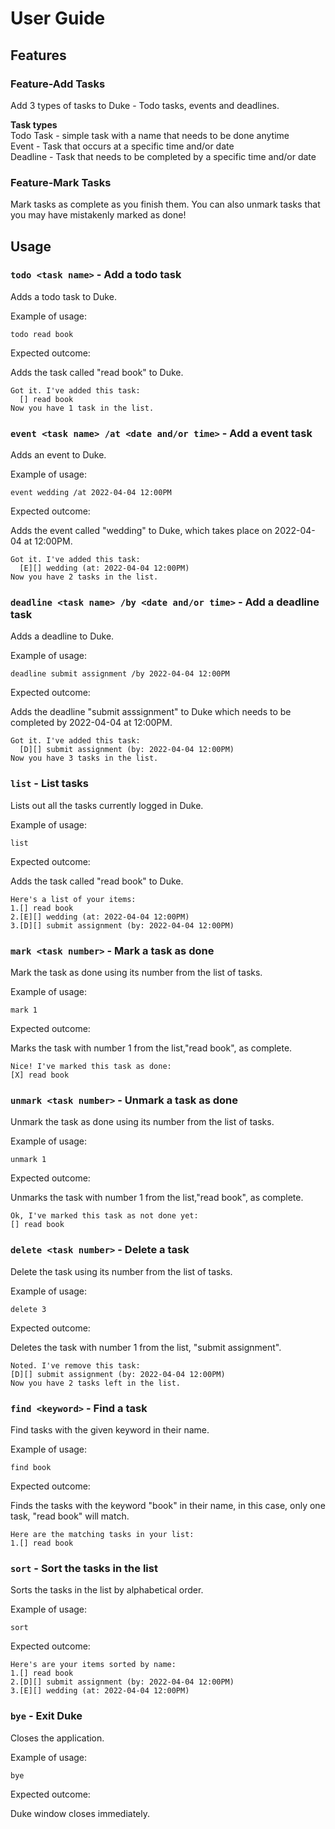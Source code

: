 # User Guide
## Features
### Feature-Add Tasks
Add 3 types of tasks to Duke - Todo tasks, events and deadlines.

**Task types**  
Todo Task - simple task with a name that needs to be done anytime  
Event - Task that occurs at a specific time and/or date  
Deadline - Task that needs to be completed by a specific time and/or date


### Feature-Mark Tasks
Mark tasks as complete as you finish them.
You can also unmark tasks that you may have mistakenly marked as done!

## Usage

### `todo <task name>` - Add a todo task

Adds a todo task to Duke.

Example of usage: 

`todo read book`

Expected outcome:

Adds the task called "read book" to Duke.

```
Got it. I've added this task:
  [] read book 
Now you have 1 task in the list.
```

### `event <task name> /at <date and/or time>` - Add a event task

Adds an event to Duke.

Example of usage:

`event wedding /at 2022-04-04 12:00PM`

Expected outcome:

Adds the event called "wedding" to Duke, which takes place on 2022-04-04 at 12:00PM.

```
Got it. I've added this task:
  [E][] wedding (at: 2022-04-04 12:00PM) 
Now you have 2 tasks in the list.
```

### `deadline <task name> /by <date and/or time>` - Add a deadline task

Adds a deadline to Duke.

Example of usage:

`deadline submit assignment /by 2022-04-04 12:00PM`

Expected outcome:

Adds the deadline "submit asssignment" to Duke which needs to be completed by 2022-04-04 at 12:00PM.

```
Got it. I've added this task:
  [D][] submit assignment (by: 2022-04-04 12:00PM) 
Now you have 3 tasks in the list.
```

### `list` - List tasks

Lists out all the tasks currently logged in Duke.

Example of usage:

`list`

Expected outcome:

Adds the task called "read book" to Duke.

```
Here's a list of your items:
1.[] read book
2.[E][] wedding (at: 2022-04-04 12:00PM) 
3.[D][] submit assignment (by: 2022-04-04 12:00PM) 
```

### `mark <task number>` - Mark a task as done

Mark the task as done using its number from the list of tasks.

Example of usage:

`mark 1`

Expected outcome:

Marks the task with number 1 from the list,"read book", as complete.

```
Nice! I've marked this task as done:
[X] read book
```

### `unmark <task number>` - Unmark a task as done

Unmark the task as done using its number from the list of tasks.

Example of usage:

`unmark 1`

Expected outcome:

Unmarks the task with number 1 from the list,"read book", as complete.

```
Ok, I've marked this task as not done yet:
[] read book
```

### `delete <task number>` - Delete a task

Delete the task using its number from the list of tasks.

Example of usage:

`delete 3`

Expected outcome:

Deletes the task with number 1 from the list, "submit assignment".

```
Noted. I've remove this task:
[D][] submit assignment (by: 2022-04-04 12:00PM)
Now you have 2 tasks left in the list.
```

### `find <keyword>` - Find a task

Find tasks with the given keyword in their name.

Example of usage:

`find book`

Expected outcome:

Finds the tasks with the keyword "book" in their name, in this case, only one task, "read book" will match.

```
Here are the matching tasks in your list:
1.[] read book
```

### `sort` - Sort the tasks in the list

Sorts the tasks in the list by alphabetical order.

Example of usage:

`sort`

Expected outcome:

```
Here's are your items sorted by name:
1.[] read book
2.[D][] submit assignment (by: 2022-04-04 12:00PM) 
3.[E][] wedding (at: 2022-04-04 12:00PM) 
```

### `bye` - Exit Duke

Closes the application.

Example of usage:

`bye`

Expected outcome:

Duke window closes immediately.

